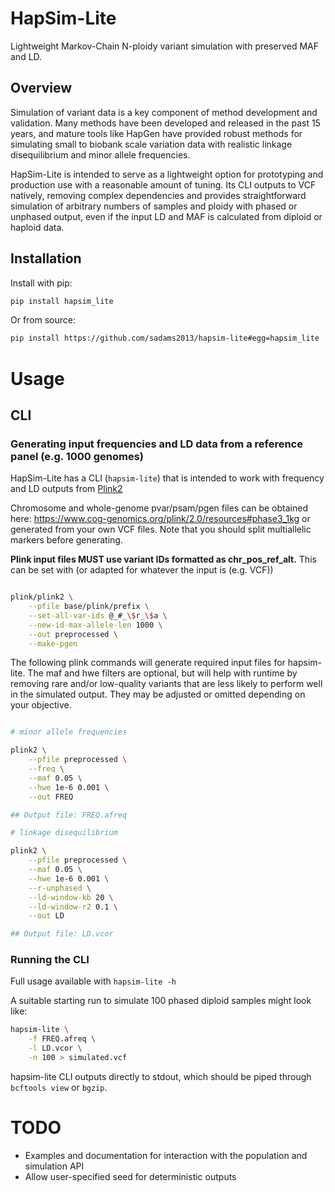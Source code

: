 # HapSim-Lite

Lightweight Markov-Chain N-ploidy variant simulation with preserved MAF and LD. 

## Overview

Simulation of variant data is a key component of method development and validation. 
Many methods have been developed and released in the past 15 years, and mature tools like HapGen have provided robust methods for simulating small to biobank scale variation data with realistic linkage disequilibrium and minor allele frequencies. 

HapSim-Lite is intended to serve as a lightweight option for prototyping and production use with a reasonable amount of tuning. 
Its CLI outputs to VCF natively, removing complex dependencies and provides straightforward simulation of arbitrary numbers of samples and ploidy with phased or unphased output, even if the input LD and MAF is calculated from diploid or haploid data. 

## Installation

Install with pip: 

```bash
pip install hapsim_lite
```

Or from source: 

```bash
pip install https://github.com/sadams2013/hapsim-lite#egg=hapsim_lite
```

# Usage

## CLI

### Generating input frequencies and LD data from a reference panel (e.g. 1000 genomes)

HapSim-Lite has a CLI (`hapsim-lite`) that is intended to work with frequency and LD outputs from [Plink2](https://www.cog-genomics.org/plink/2.0/) 

Chromosome and whole-genome pvar/psam/pgen files can be obtained here: https://www.cog-genomics.org/plink/2.0/resources#phase3_1kg or generated from your own VCF files. Note that you should split multiallelic markers before generating. 

**Plink input files MUST use variant IDs formatted as chr_pos_ref_alt.** This can be set with (or adapted for whatever the input is (e.g. VCF))

```bash

plink/plink2 \
    --pfile base/plink/prefix \
    --set-all-var-ids @_#_\$r_\$a \
    --new-id-max-allele-len 1000 \
    --out preprocessed \
    --make-pgen
```

The following plink commands will generate required input files for hapsim-lite. The maf and hwe filters are optional, but will help with runtime by removing rare and/or low-quality variants that are less likely to perform well in the simulated output. They may be adjusted or omitted depending on your objective.

```bash

# minor allele frequencies

plink2 \
    --pfile preprocessed \
    --freq \
    --maf 0.05 \
    --hwe 1e-6 0.001 \
    --out FREQ

## Output file: FREQ.afreq

# linkage disequilibrium

plink2 \
    --pfile preprocessed \
    --maf 0.05 \
    --hwe 1e-6 0.001 \
    --r-unphased \
    --ld-window-kb 20 \
    --ld-window-r2 0.1 \
    --out LD

## Output file: LD.vcor

```

### Running the CLI

Full usage available with `hapsim-lite -h`

A suitable starting run to simulate 100 phased diploid samples might look like: 

```bash
hapsim-lite \
    -f FREQ.afreq \
    -l LD.vcor \
    -n 100 > simulated.vcf
```

hapsim-lite CLI outputs directly to stdout, which should be piped through `bcftools view` or `bgzip`. 

# TODO

- Examples and documentation for interaction with the population and simulation API
- Allow user-specified seed for deterministic outputs

